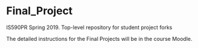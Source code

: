 # Final_Project
IS590PR Spring 2019. Top-level repository for student project forks

The detailed instructions for the Final Projects will be in the course Moodle.
